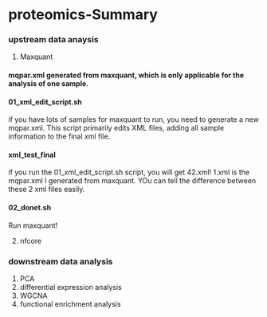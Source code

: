 # proteomics-Summary

### upstream data anaysis
1. Maxquant

#### mqpar.xml generated from maxquant, which is only applicable for the analysis of one sample.
#### 01_xml_edit_script.sh
if you have lots of samples for maxquant to run, you need to generate a new mqpar.xml. This script primarily edits XML files, adding all sample information to the final xml file.
#### xml_test_final
if you run the 01_xml_edit_script.sh script, you will get 42.xml! 1.xml is the mqpar.xml I generated from maxquant. YOu can tell the difference between these 2 xml files easily. 
#### 02_donet.sh
Run maxquant!


2. nfcore

### downstream data analysis
1. PCA
2. differential expression analysis
3. WGCNA
4. functional enrichment analysis
